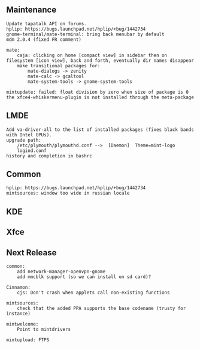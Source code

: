 Maintenance
-----------
	Update tapatalk API on forums.
	hplip: https://bugs.launchpad.net/hplip/+bug/1442734
	gnome-terminal/mate-terminal: bring back menubar by default
	mdm 2.0.4 (fixed FR comment)

	mate:
		caja: clicking on home [compact view] in sidebar then on filesystem [icon view], back and forth, eventually dir names disappear
		make transitional packages for:
			mate-dialogs -> zenity
			mate-calc -> gcaltool
			mate-system-tools -> gnome-system-tools

	mintupdate: failed: float division by zero when size of package is 0
	the xfce4-whiskermenu-plugin is not installed through the meta-package

LMDE
----
	Add va-driver-all to the list of installed packages (fixes black bands with Intel GPUs).
	upgrade path:
		/etc/plymouth/plymouthd.conf -->  [Daemon]  Theme=mint-logo
		logind.conf
	history and completion in bashrc

Common
------
	hplip: https://bugs.launchpad.net/hplip/+bug/1442734
	mintsources: window too wide in russian locale

KDE
---

Xfce
----

Next Release
------------

	common:
		add network-manager-openvpn-gnome
		add mmcblk support (so we can install on sd card)?

	Cinnamon:
		cjs: Don't crash when applets call non-existing functions

	mintsources:
		check that the added PPA supports the base codename (trusty for instance)

	mintwelcome:
		Point to mintdrivers

	mintupload: FTPS




